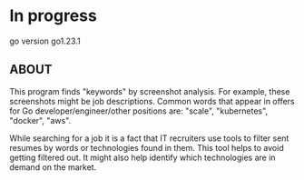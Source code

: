 # In progress

go version go1.23.1

## ABOUT

This program finds "keywords" by screenshot analysis. For example, these screenshots might be job descriptions. Common words that appear in offers for Go developer/engineer/other positions are: "scale", "kubernetes", "docker", "aws".

While searching for a job it is a fact that IT recruiters use tools to filter sent resumes by words or technologies found in them. This tool helps to avoid getting filtered out. It might also help identify which technologies are in demand on the market.
